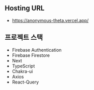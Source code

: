 ## Hosting URL

- https://anonymous-theta.vercel.app/

## 프로젝트 스택

- Firebase Authentication
- Firebase Firestore
- Next
- TypeScript
- Chakra-ui
- Axios
- React-Query
